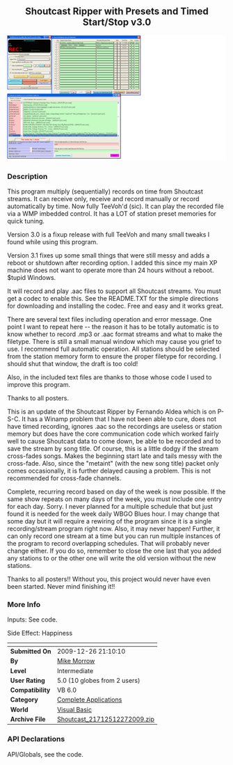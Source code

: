 ﻿<div align="center">

## Shoutcast Ripper with Presets and Timed Start/Stop v3\.0

<img src="PIC200911811672238.gif">
</div>

### Description

This program multiply (sequentially) records on time from Shoutcast streams. It can receive only, receive and record manually or record automatically by time. Now fully TeeVoh'd (sic). It can play the recorded file via a WMP imbedded control. It has a LOT of station preset memories for quick tuning.

Version 3.0 is a fixup release with full TeeVoh and many small tweaks I found while using this program.

Version 3.1 fixes up some small things that were still messy and adds a reboot or shutdown after recording option. I added this since my main XP machine does not want to operate more than 24 hours without a reboot. $tupid Windows.

It will record and play .aac files to support all Shoutcast streams. You must get a codec to enable this. See the README.TXT for the simple directions for downloading and installing the codec. Free and easy and it works great.

There are several text files including operation and error message. One point I want to repeat here -- the reason it has to be totally automatic is to know whether to record .mp3 or .aac format streams and what to make the filetype. There is still a small manual window which may cause you grief to use. I recommend full automatic operation. All stations should be selected from the station memory form to ensure the proper filetype for recording. I should shut that window, the draft is too cold!

Also, in the included text files are thanks to those whose code I used to improve this program.

Thanks to all posters.

This is an update of the Shoutcast Ripper by Fernando Aldea which is on P-S-C. It has a Winamp problem that I have not been able to cure, does not have timed recording, ignores .aac so the recordings are useless or station memory but does have the core communication code which worked fairly well to cause Shoutcast data to come down, be able to be recorded and to save the stream by song title. Of course, this is a little dodgy if the stream cross-fades songs. Makes the beginning start late and tails messy with the cross-fade. Also, since the "metaint" (with the new song title) packet only comes occasionally, it is further delayed causing a problem. This is not recommended for cross-fade channels.

Complete, recurring record based on day of the week is now possible. If the same show repeats on many days of the week, you must include one entry for each day. Sorry. I never planned for a multiple schedule that but just found it is needed for the week daily WBGO Blues hour. I may change that some day but it will require a rewiring of the program since it is a single recording/stream program right now. Also, it may never happen! Further, it can only record one stream at a time but you can run multiple instances of the program to record overlapping schedules. That will probably never change either. If you do so, remember to close the one last that you added any stations to or the other one will write the old version without the new stations.

Thanks to all posters!! Without you, this project would never have even been started. Never mind finishing it!!
 
### More Info
 
Inputs: See code.

Side Effect: Happiness


<span>             |<span>
---                |---
**Submitted On**   |2009-12-26 21:10:10
**By**             |[Mike Morrow](https://github.com/Planet-Source-Code/PSCIndex/blob/master/ByAuthor/mike-morrow.md)
**Level**          |Intermediate
**User Rating**    |5.0 (10 globes from 2 users)
**Compatibility**  |VB 6\.0
**Category**       |[Complete Applications](https://github.com/Planet-Source-Code/PSCIndex/blob/master/ByCategory/complete-applications__1-27.md)
**World**          |[Visual Basic](https://github.com/Planet-Source-Code/PSCIndex/blob/master/ByWorld/visual-basic.md)
**Archive File**   |[Shoutcast\_21712512272009\.zip](https://github.com/Planet-Source-Code/mike-morrow-shoutcast-ripper-with-presets-and-timed-start-stop-v3-0__1-72584/archive/master.zip)

### API Declarations

API/Globals, see the code.





